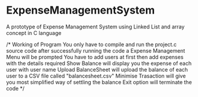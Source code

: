 # ExpenseManagementSystem
A prototype of Expense Management System using Linked List and array concept in C language

/*
Working of Program
You only have to compile and run the project.c source code 
after successfully running the code a Expense Management Menu will be prompted
You have to add users at first then add expenses with the details required
Show Balance will display you the expense of each user with user name 
Upload BalanceSheet will upload the balance of each user to a CSV file called "balancesheet.csv"
Minimise Trasaction will give you most simplified way of settling the balance
Exit option will terminate the code
*/
